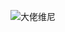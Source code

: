 ![大佬维尼](https://eric-sheng-1300164148.cos.ap-guangzhou.myqcloud.com/2019/10/18/a9c5d03118dad55e9a79dde6175a5ad9.jpg) 

